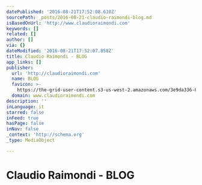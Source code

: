 ```yaml
---
datePublished: '2016-08-21T17:52:08.610Z'
sourcePath: _posts/2016-08-21-claudio-raimondi-blog.md
isBasedOnUrl: 'http://www.claudioraimondi.com'
keywords: []
related: []
author: []
via: {}
dateModified: '2016-08-21T17:52:07.858Z'
title: Claudio Raimondi - BLOG
app_links: []
publisher:
  url: 'http://claudioraimondi.com'
  name: BLOG
  favicon: >-
    https://the-grid-user-content.s3-us-west-2.amazonaws.com/3e9da336-8579-432a-adcc-304b541551c5.jpg
  domain: www.claudioraimondi.com
description: ''
inLanguage: it
starred: false
inFeed: true
hasPage: false
inNav: false
_context: 'http://schema.org'
_type: MediaObject

---
```

# Claudio Raimondi - BLOG